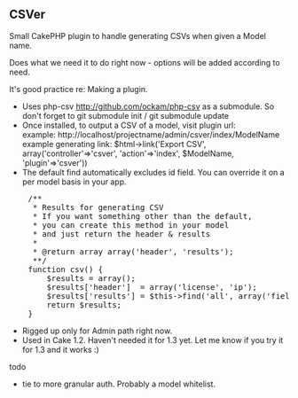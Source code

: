 CSVer
-----

Small CakePHP plugin to handle generating CSVs when given a Model name.

Does what we need it to do right now - options will be added according to need.

It's good practice re: Making a plugin. 

* Uses php-csv http://github.com/ockam/php-csv as a submodule. So don't forget to git submodule init / git submodule update
* Once installed, to output a CSV of a model, visit plugin url:  
    example: http://localhost/projectname/admin/csver/index/ModelName  
    example generating link: $html->link('Export CSV', array('controller'=>'csver', 'action'=>'index', $ModelName, 'plugin'=>'csver'))
* The default find automatically excludes id field. You can override it on a per model basis in your app.
<pre>
    /**
     * Results for generating CSV
     * If you want something other than the default, 
     * you can create this method in your model
     * and just return the header & results
     *
     * @return array array('header', 'results');
     **/
    function csv() {
        $results = array();
        $results['header']  = array('license', 'ip');
        $results['results'] = $this->find('all', array('fields'=>$results['header']));
        return $results;
    }
</pre>
* Rigged up only for Admin path right now. 
* Used in Cake 1.2. Haven't needed it for 1.3 yet. Let me know if you try it for 1.3 and it works :)

 
todo

* tie to more granular auth. Probably a model whitelist.